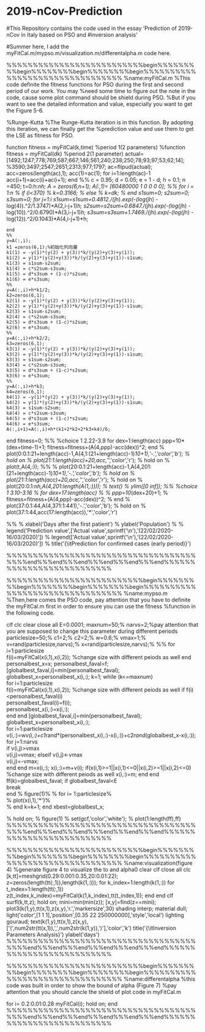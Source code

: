 # 2019-nCov-Prediction
#This Repository contains the code used in the essay ‘Prediction of 2019-nCov in Italy based on PSO and #inversion analysis’

#Summer here, I add the myFitCal.m/mypso.m/visualization.m/differentalpha.m code here.

%%%%%%%%%%%%%%%%%%%%%%%%%%begin%%%%%%%%%begin%%%%%%%%begin%%%%%%%%begin%%%%%%%%%%%%%%%%%%%%%%%%%%%%%%%%
%name:myFitCal.m
%This code definite the fitness functions for PSO during the first and second period of our work. You may %need some time to figure out the note in the code, cause some plot command should be shield during PSO. %But if you want to see the detailed information and value, especially you want to get the Figure 5-6.

%Runge-Kutta 
%The Runge-Kutta iteration is in this function. By adopting this iteration, we can finally get the %prediction value and use them to get the LSE as fitness for PSO.

function fitness = myFitCal(k,time) %period 1(2 parameters)
%function fitness = myFitCal(dk) %period 2(1 parameter)
actual=[1492;1247;778;769;587;667;146;561;240;238;250;78;93;97;53;62;14];
%3590;3497;2547;2651;2313;977;1797;
ac=flipud(actual);
acc=zeros(length(ac),1);
acc(1)=ac(1);
for i=1:length(ac)-1
    acc(i+1)=acc(i)+ac(i+1);
end
%%
c = 0.95;
d = 0.05;
e = 1 - d;
h = 0.1;
n =450;
t=0:h:n*h;
A = zeros(6,n+1);
A(:,1)= [60480000 1 0 0 0 0];
%%
for i = 1:n
%     if (i<370)
%         k=0.3166;
%     else
%         k=dk;
%     end
    s1sum=0;
    s2sum=0;
    s3sum=0;
    for j=1:i
            s1sum=s1sum+0.4812./(j*h).*exp(-(log(j*h) - log(4)).^2/1.3747)*A(2,i-j+1)*h;
            s2sum=s2sum+0.6847./(j*h).*exp(-(log(j*h) - log(10)).^2/0.6790)*A(3,i-j+1)*h;
            s3sum=s3sum+1.7469./(j*h).*exp(-(log(j*h) - log(12)).^2/0.1043)*A(4,i-j+1)*h;

    end
    %%
    y=A(:,i);
    k1 =zeros(6,1);%初始化列向量
    k1(1) = -y(1)*(y(2) + y(3))*k/(y(2)+y(3)+y(1));
    k1(2) = y(1)*(y(2)+y(3))*k/(y(2)+y(3)+y(1))-s1sum;
    k1(3) = s1sum-s2sum;
    k1(4) = c*s2sum-s3sum;
    k1(5) = d*s3sum + (1-c)*s2sum;
    k1(6) = e*s3sum;  
    %%
    y=A(:,i)+h*k1/2;
    k2=zeros(6,1);
    k2(1) = -y(1)*(y(2) + y(3))*k/(y(2)+y(3)+y(1));
    k2(2) = y(1)*(y(2)+y(3))*k/(y(2)+y(3)+y(1))-s1sum;
    k2(3) = s1sum-s2sum;
    k2(4) = c*s2sum-s3sum;
    k2(5) = d*s3sum + (1-c)*s2sum;
    k2(6) = e*s3sum;
    %%
    y=A(:,i)+h*k2/2;
    k3=zeros(6,1);
    k3(1) = -y(1)*(y(2) + y(3))*k/(y(2)+y(3)+y(1));
    k3(2) = y(1)*(y(2)+y(3))*k/(y(2)+y(3)+y(1))-s1sum;
    k3(3) = s1sum-s2sum;
    k3(4) = c*s2sum-s3sum;
    k3(5) = d*s3sum + (1-c)*s2sum;
    k3(6) = e*s3sum;
    %%
    y=A(:,i)+h*k3;
    k4=zeros(6,1);
    k4(1) = -y(1)*(y(2) + y(3))*k/(y(2)+y(3)+y(1));
    k4(2) = y(1)*(y(2)+y(3))*k/(y(2)+y(3)+y(1))-s1sum;
    k4(3) = s1sum-s2sum;
    k4(4) = c*s2sum-s3sum;
    k4(5) = d*s3sum + (1-c)*s2sum;
    k4(6) = e*s3sum;
    A(:,i+1)=A(:,i)+h*(k1+2*k2+2*k3+k4)/6; 
end
fitness=0;
%%
%choice 1 2.22-3.9
for dex=1:length(acc)
    ppp=10*(dex+time-1)+1;
    fitness=fitness+(A(4,ppp)-acc(dex))^2;
end
% plot(0:0.1:21+length(acc)-1,A(4,1:(21+length(acc)-1)*10+1),'-.','color','b');
% hold on
% plot(21:1:length(acc)+20,acc,'*','color','r');
% hold on
% plot(t,A(4,:));
%%
% plot(20:0.1:21+length(acc)-1,A(4,201:(21+length(acc)-1)*10+1),'-.','color','b');
% hold on
% plot(21:1:length(acc)+20,acc,'*','color','r');
% hold on
% plot(20:0.1:n*h,A(4,201:length(A(1,:))));
% text()
% ylim([0 inf]);
%%
%choice 1 3.10-3.16
% for dex=17:length(acc)
% 
%     ppp=10*(dex+20)+1;
%     fitness=fitness+(A(4,ppp)-acc(dex))^2;
% end
% plot(37:0.1:44,A(4,371:1:441),'-.','color','b');
% hold on
% plot(37:1:44,acc(17:length(acc)),'*','color','r')

%%
% xlabel('Days after the first patient')
% ylabel('Population')
% % legend('Prediction value',['Actual value',sprintf('\n'),'(22/02/2020-16/03/2020)'])
% legend(['Actual value',sprintf('\n'),'(22/02/2020-16/03/2020)'])
% title('{\itPrediction for confirmed cases (early period)}')

%%%%%%%%%%%%%%%%%%%%%%%%%%%%%%%%%%%%%%%%end%%%end%%%end%%%end%%%end%%%end%%%%%%%%%%%%%%%%%%%%%%%%%%


%%%%%%%%%%%%%%%%%%%%%%%%%%begin%%%%%%%%%begin%%%%%%%%begin%%%%%%%%begin%%%%%%%%%%%%%%%%%%%%%%%%%%%%%%%%
%name:mypso.m
%Then,here comes the PSO code, pay attention that you have to definite the myFitCal.m first in order to ensure you can use the fitness %function in the following code.

clf
clc
clear 
close all
E=0.0001;
maxnum=50;%
narvs=2;%pay attention that you are supposed to change this parameter during different periods
particlesize=50;%
c1=2;%
c2=2;%
w=0.6;%
vmax=1;%
v=rand(particlesize,narvs);%
x=rand(particlesize,narvs);%
%%
for i=1:particlesize	
    f(i)=myFitCal(x(i,1),x(i,2));	%change size with different peiods as well
end
personalbest_x=x;
personalbest_faval=f;
[globalbest_faval,i]=min(personalbest_faval);
globalbest_x=personalbest_x(i,:); 
k=1;
while (k<=maxnum)	
    for i=1:particlesize			
        f(i)=myFitCal(x(i,1),x(i,2));		%change size with different peiods as well
        if f(i)<personalbest_faval(i)		
            personalbest_faval(i)=f(i);			
            personalbest_x(i,:)=x(i,:);		
        end
    end
    [globalbest_faval,i]=min(personalbest_faval);	
    globalbest_x=personalbest_x(i,:);	
    for i=1:particlesize		
        v(i,:)=w*v(i,:)+c1*rand*(personalbest_x(i,:)-x(i,:))+c2*rand*(globalbest_x-x(i,:));		
        for j=1:narvs			
            if v(i,j)>vmax				
                v(i,j)=vmax;
            elseif v(i,j)<-vmax				
                v(i,j)=-vmax;            
            end
        end
        m=x(i,:);
        x(i,:)=m+v(i);
        if(x(i,1)>=1||x(i,1)<=0||x(i,2)>=1||x(i,2)<=0) %change size with different peiods as well
            x(i,:)=m;
        end
    end
    ff(k)=globalbest_faval;
    if globalbest_faval<E        
        break    
    end
%     figure(1)%
%     for i= 1:particlesize%       
%         plot(x(i,1),'*')%       
%     end
    k=k+1;
end
xbest=globalbest_x;


% hold on;
% figure(1)
% set(gcf,'color','white');
% plot(1:length(ff),ff)
%%%%%%%%%%%%%%%%%%%%%%%%%%%%%%%%%%%%%%%%end%%%end%%%end%%%end%%%end%%%end%%%%%%%%%%%%%%%%%%%%%%%%%%

%%%%%%%%%%%%%%%%%%%%%%%%%%begin%%%%%%%%%begin%%%%%%%%begin%%%%%%%%begin%%%%%%%%%%%%%%%%%%%%%%%%%%%%%%%%
%name:visualization(figure 4)
%generate figure 4 to visualize the to and alpha0
clear
clf
close all
clc
[k,tt]=meshgrid(0.29:0.001:0.35,20:0.01:22);
z=zeros(length(tt(:,1)),length(k(1,:)));
for k_index=1:length(k(1,:))
    for t_index=1:length(tt(:,1))
        z(t_index,k_index)=myFitCal(k(1,k_index),tt(t_index,1));
    end
end
clf
surfl(k,tt,z);
hold on;
mini=min(min(z));
[x,y]=find(z==mini);
plot3(k(1,y),tt(x,1),z(x,y),'r.','markersize',30)
shading interp;
material dull;
light('color',[1 1 1],'position',[0.35 22 250000000],'style','local') 
lighting gouraud;
text(k(1,y),tt(x,1),z(x,y),['(',num2str(tt(x,1)),',',num2str(k(1,y)),')'],'color','k')
title('{\itInversion Parameters Analysis}')
ylabel('days')
%%%%%%%%%%%%%%%%%%%%%%%%%%%%%%%%%%%%%%%%end%%%end%%%end%%%end%%%end%%%end%%%%%%%%%%%%%%%%%%%%%%%%%%

%%%%%%%%%%%%%%%%%%%%%%%%%%begin%%%%%%%%%begin%%%%%%%%begin%%%%%%%%begin%%%%%%%%%%%%%%%%%%%%%%%%%%%%%%%%
%name:differentalpha
%this code was built in order to show the bound of alpha (Figure 7)
%pay attention that you should cancle the shield of plot code in myFitCal.m

for i= 0.2:0.01:0.28
myFitCal(i);
hold on;
end
%%%%%%%%%%%%%%%%%%%%%%%%%%%%%%%%%%%%%%%%end%%%end%%%end%%%end%%%end%%%end%%%%%%%%%%%%%%%%%%%%%%%%%%
